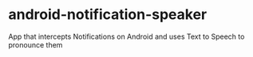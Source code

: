 # android-notification-speaker
App that intercepts Notifications on Android and uses Text to Speech to pronounce them
